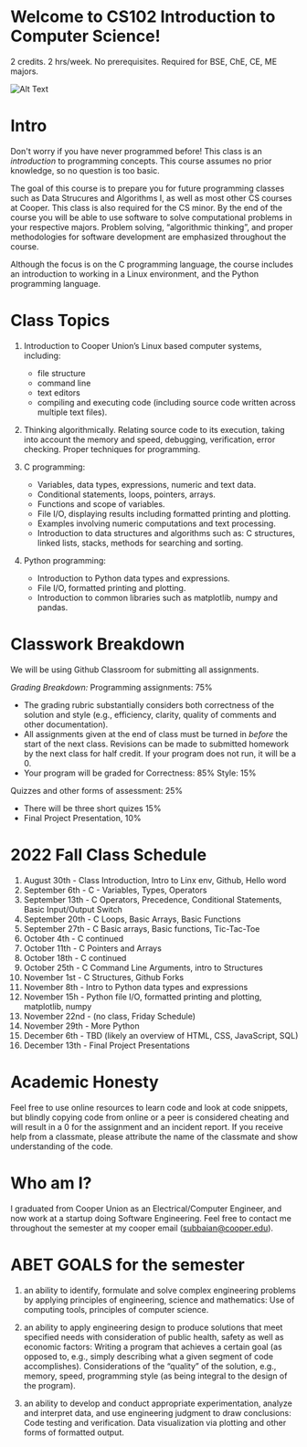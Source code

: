 # Welcome to CS102 Introduction to Computer Science!
2 credits. 2 hrs/week. No prerequisites. Required for BSE, ChE, CE, ME majors.

![Alt Text](https://media.giphy.com/media/maNB0qAiRVAty/giphy.gif)

# Intro
Don't worry if you have never programmed before! This class is an *introduction* to programming concepts. This course assumes no prior knowledge, so no question is too basic.

The goal of this course is to prepare you for future programming classes such as Data Strucures and Algorithms I, as well as most other CS courses at Cooper. This class is also required for the CS minor. By the end of the course you will be able to use software to solve computational problems in your respective majors. Problem solving, “algorithmic thinking”, and proper methodologies for software development are emphasized throughout the course. 

Although the focus is on the C programming language, the course includes an introduction to working in a Linux environment, and the Python programming language. 


# Class Topics
1. Introduction to Cooper Union’s Linux based computer systems, including: 
   * file structure
   * command line
   * text editors
   * compiling and executing code (including source code written across multiple text files).

2. Thinking algorithmically. Relating source code to its execution, taking into account the memory and speed, debugging, verification, error checking. Proper techniques for programming.

3. C programming:
   * Variables, data types, expressions, numeric and text data.
   * Conditional statements, loops, pointers, arrays.
   * Functions and scope of variables.
   * File I/O, displaying results including formatted printing and plotting.
   * Examples involving numeric computations and text processing.
   * Introduction to data structures and algorithms such as: C structures, linked lists, stacks, methods for searching and sorting.

4. Python programming:
   * Introduction to Python data types and expressions.
   * File I/O, formatted printing and plotting.
   * Introduction to common libraries such as matplotlib, numpy and pandas.


# Classwork Breakdown
We will be using Github Classroom for submitting all assignments. 

*Grading Breakdown:*
Programming assignments: 75% 
   * The grading rubric substantially considers both correctness of the solution and style (e.g., efficiency, clarity, quality of comments and other documentation).
   * All assignments given at the end of class must be turned in *before* the start of the next class. Revisions can be made to submitted homework by the next class for half credit. If your program does not run, it will be a 0.
   * Your program will be graded for Correctness: 85% Style: 15%

Quizzes and other forms of assessment: 25%
   * There will be three short quizes 15%
   * Final Project Presentation, 10%

# 2022 Fall Class Schedule 
1. August 30th - Class Introduction, Intro to Linx env, Github, Hello word
3. September 6th - C - Variables, Types, Operators
4. September 13th - C Operators, Precedence, Conditional Statements, Basic Input/Output Switch
5. September 20th - C Loops, Basic Arrays, Basic Functions
6. September 27th - C Basic arrays, Basic functions, Tic-Tac-Toe
7. October 4th - C continued
8. October 11th - C Pointers and Arrays
9. October 18th - C continued
10. October 25th - C Command Line Arguments, intro to Structures
11. November 1st - C Structures, Github Forks
12. November 8th - Intro to Python data types and expressions
13. November 15h - Python file I/O, formatted printing and plotting, matplotlib, numpy
14. November 22nd - (no class, Friday Schedule)
15. November 29th -  More Python
16. December 6th - TBD (likely an overview of HTML, CSS, JavaScript, SQL)
17. December 13th - Final Project Presentations


# Academic Honesty
Feel free to use online resources to learn code and look at code snippets, but blindly copying code from online or a peer is considered cheating and will result in a 0 for the assignment and an incident report. If you receive help from a classmate, please attribute the name of the classmate and show understanding of the code. 

# Who am I?
I graduated from Cooper Union as an Electrical/Computer Engineer, and now work at a startup doing Software Engineering. Feel free to contact me throughout the semester at my cooper email (subbaian@cooper.edu).


# ABET GOALS for the semester
1) an ability to identify, formulate and solve complex engineering problems by applying principles of engineering, science and mathematics: Use of computing tools, principles of computer science.

2) an ability to apply engineering design to produce solutions that meet specified needs with consideration of public health, safety as well as economic factors:
Writing a program that achieves a certain goal (as opposed to, e.g., simply describing what a given segment of code accomplishes). Considerations of the “quality” of the solution, e.g., memory, speed, programming style (as being integral to the design of the program).

3) an ability to develop and conduct appropriate experimentation, analyze and interpret data, and use engineering judgment to draw conclusions:
Code testing and verification. Data visualization via plotting and other forms of formatted output.


